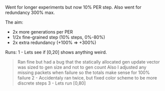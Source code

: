 Went for longer experiments but now 10% PER step. Also went for redundancy 300% max.

The aim:
- 2x more generations per PER
- 1/2x fine-grained step (10% steps, 0%-80%)
- 2x extra redundancy (+100% => +300%)

Runs:
1 - Lets see if [0,20] shows anything weird.
> Ran fine but had a bug that the statically allocated gen update vector was sized to gen size and not to gen count
> Also I adjusted any missing packets when failure so the totals make sense for 100% failure
2 - Accidentaly ran twice, but fixed color scheme to be more discrete steps
3 - Lets run [0,80]